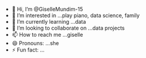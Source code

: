 - 👋 Hi, I’m @GiselleMundim-15
- 👀 I’m interested in ...play piano, data science, family
- 🌱 I’m currently learning ...data
- 💞️ I’m looking to collaborate on ...data projects
- 📫 How to reach me ...giselle
- 😄 Pronouns: ...she
- ⚡ Fun fact: ...

<!---
GiselleMundim-15/GiselleMundim-15 is a ✨ special ✨ repository because its `README.md` (this file) appears on your GitHub profile.
You can click the Preview link to take a look at your changes.
--->
